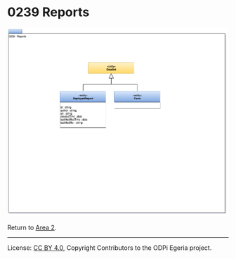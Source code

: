 <!-- SPDX-License-Identifier: CC-BY-4.0 -->
<!-- Copyright Contributors to the ODPi Egeria project. -->

# 0239 Reports

![UML](0239-Reports.png#pagewidth)

Return to [Area 2](Area-2-models.md).

----
License: [CC BY 4.0](https://creativecommons.org/licenses/by/4.0/),
Copyright Contributors to the ODPi Egeria project.